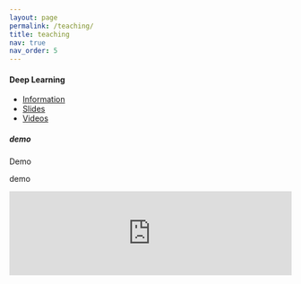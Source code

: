 ```yaml
---
layout: page
permalink: /teaching/
title: teaching
nav: true
nav_order: 5
---
```



<div class="card w-90">
  <div class="card-header">
    <h4 class="card-title">Deep Learning</h4>
    <ul class="nav nav-tabs card-header-tabs">
      <li class="nav-item">
        <a class="nav-link active" href="#info" data-bs-toggle="tab">Information</a>
      </li>
      <li class="nav-item">
        <a class="nav-link" href="#slides" data-bs-toggle="tab">Slides</a>
      </li>
      <li class="nav-item">
        <a class="nav-link" href="#videos" data-bs-toggle="tab">Videos</a>
      </li>
    </ul>
  </div>
  <div class="card-body">
    <div class="tab-content">
      <div class="tab-pane fade show active" id="info">
        <h5 class="card-title">demo</h5>
        <p class="card-text">Demo</p>
      </div>
      <div class="tab-pane fade show active" id="slides">
        <p class="card-text">demo</p>
      </div>
      <div class="tab-pane fade show active" id="videos">
          <iframe  width=100% src="https://www.youtube.com/embed/videoseries?list=PLAkQqIKJRWIaLet_vlLAXIbu0dSYwAPEy" frameborder="0" allow="accelerometer;      autoplay; clipboard-write; encrypted-media; gyroscope; picture-in-picture" allowfullscreen></iframe>
      </div>
    </div>
  </div>
</div>
